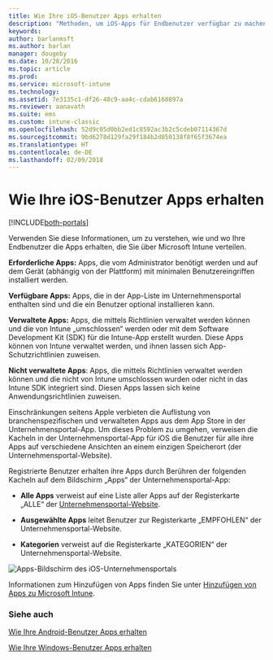 ```yaml
---
title: Wie Ihre iOS-Benutzer Apps erhalten
description: "Methoden, um iOS-Apps für Endbenutzer verfügbar zu machen."
keywords: 
author: barlanmsft
ms.author: barlan
manager: dougeby
ms.date: 10/28/2016
ms.topic: article
ms.prod: 
ms.service: microsoft-intune
ms.technology: 
ms.assetid: 7e3135c1-df26-48c9-aa4c-cdab6168897a
ms.reviewer: aanavath
ms.suite: ems
ms.custom: intune-classic
ms.openlocfilehash: 52d9c05d0bb2ed1c8592ac3b2c5cdeb07114367d
ms.sourcegitcommit: 9bd6278d129fa29f184b2d850138f8f65f3674ea
ms.translationtype: HT
ms.contentlocale: de-DE
ms.lasthandoff: 02/09/2018
---
```

# <a name="how-your-ios-users-get-their-apps"></a>Wie Ihre iOS-Benutzer Apps erhalten

[!INCLUDE[both-portals](./includes/note-for-both-portals.md)]

Verwenden Sie diese Informationen, um zu verstehen, wie und wo Ihre Endbenutzer die Apps erhalten, die Sie über Microsoft Intune verteilen.

**Erforderliche Apps:** Apps, die vom Administrator benötigt werden und auf dem Gerät (abhängig von der Plattform) mit minimalen Benutzereingriffen installiert werden.

**Verfügbare Apps:** Apps, die in der App-Liste im Unternehmensportal enthalten sind und die ein Benutzer optional installieren kann.

**Verwaltete Apps:** Apps, die mittels Richtlinien verwaltet werden können und die von Intune „umschlossen“ werden oder mit dem Software Development Kit (SDK) für die Intune-App erstellt wurden. Diese Apps können von Intune verwaltet werden, und ihnen lassen sich App-Schutzrichtlinien zuweisen.

**Nicht verwaltete Apps**: Apps, die mittels Richtlinien verwaltet werden können und die nicht von Intune umschlossen wurden oder nicht in das Intune SDK integriert sind. Diesen Apps lassen sich keine Anwendungsrichtlinien zuweisen.

Einschränkungen seitens Apple verbieten die Auflistung von branchenspezifischen und verwalteten Apps aus dem App Store in der Unternehmensportal-App. Um dieses Problem zu umgehen, verweisen die Kacheln in der Unternehmensportal-App für iOS die Benutzer für alle ihre Apps auf verschiedene Ansichten an einem einzigen Speicherort (der Unternehmensportal-Website).

Registrierte Benutzer erhalten ihre Apps durch Berühren der folgenden Kacheln auf dem Bildschirm „Apps“ der Unternehmensportal-App:

- **Alle Apps** verweist auf eine Liste aller Apps auf der Registerkarte „ALLE“ der [Unternehmensportal-Website](https://portal.manage.microsoft.com).

- **Ausgewählte Apps** leitet Benutzer zur Registerkarte „EMPFOHLEN“ der Unternehmensportal-Website.

- **Kategorien** verweist auf die Registerkarte „KATEGORIEN“ der Unternehmensportal-Website.


![Apps-Bildschirm des iOS-Unternehmensportals](./media/ios-cp-app-main-apps-screen.png)

Informationen zum Hinzufügen von Apps finden Sie unter [Hinzufügen von Apps zu Microsoft Intune](apps-add.md).

### <a name="see-also"></a>Siehe auch
[Wie Ihre Android-Benutzer Apps erhalten](end-user-apps-android.md)

[Wie Ihre Windows-Benutzer Apps erhalten](end-user-apps-windows.md)
